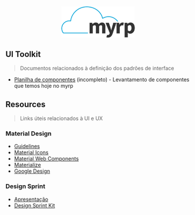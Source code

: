 <p align="center">
  <img width="200" src="./logo.png" alt="Logo do myrp">
  <br>
</p>

## UI Toolkit
> Documentos relacionados à definição dos padrões de interface
- [Planilha de componentes](https://docs.google.com/spreadsheets/d/1Sz79KHL9bTtHlN-cvgwpS2rfOi6vjxnfMYijji9VY-s/edit?usp=sharing) (incompleto) - Levantamento de componentes que temos hoje no myrp

## Resources
> Links úteis relacionados à UI e UX

### Material Design

- [Guidelines](https://material.io/guidelines/)
- [Material Icons](https://material.io/icons/)
- [Material Web Components](https://material-components-web.appspot.com/)
- [Materialize](http://materializecss.com/)
- [Google Design](https://medium.com/google-design)

### Design Sprint

- [Apresentação](https://docs.google.com/presentation/d/1Ib0LFGxBQFqpaiOpzKZO5AuiE9JI92xLMs9uKQngK3o/edit?usp=sharing)
- [Design Sprint Kit](https://material-components-web.appspot.com/)
